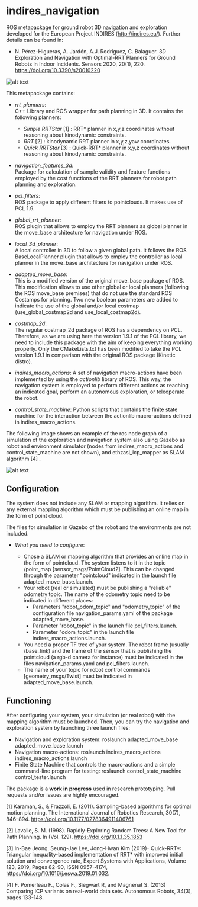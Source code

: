 # indires_navigation
ROS metapackage for ground robot 3D navigation and exploration developed for the European Project INDIRES (http://indires.eu/).
Further details can be found in:

* N. Pérez-Higueras, A. Jardón, A.J. Rodríguez, C. Balaguer. 3D Exploration and Navigation with Optimal-RRT Planners for Ground Robots in Indoor Incidents. Sensors 2020, 20(1), 220. https://doi.org/10.3390/s20010220 

![alt text](https://github.com/noeperez/indires_navigation/blob/master/indires_navigation/images/rrt_planning.png)

This metapackage contains:

* *rrt_planners*:  
C++ Library and ROS wrapper for path planning in 3D. It contains the following planners:

    - *Simple RRTStar* [1] : RRT* planner in x,y,z coordinates without reasoning about kinodynamic constraints.
    - *RRT* [2] : kinodynamic RRT planner in x,y,z,yaw coordinates.
    - *Quick RRTStar*  [3] : Quick-RRT* planner in x,y,z coordinates without reasoning about kinodynamic constraints.

* *navigation_features_3d*:  
Package for calculation of sample validity and feature functions employed by the cost functions of the RRT planners for robot path planning and exploration.

* *pcl_filters*:  
ROS package to apply different filters to pointclouds. It makes use of PCL 1.9.

* *global_rrt_planner*:   
ROS plugin that allows to employ the RRT planners as global planner in the move_base architecture for navigation under ROS.

* *local_3d_planner*:   
A local controller in 3D to follow a given global path. It follows the ROS BaseLocalPlanner plugin that allows to employ the controller as local planner in the move_base architecture for navigation under ROS.

* *adapted_move_base*:   
This is a modified version of the original move_base package of ROS. This modification allows to use other global or local planners  (following the ROS move_base premises) that do not use the standard ROS Costamps for planning. Two new boolean parameters are added to indicate the use of the global and/or local costmap (use_global_costmap2d and use_local_costmap2d).

* *costmap_2d*:   
The regular costmap_2d package of ROS has a dependency on PCL. Therefore, as we are using here the version 1.9.1 of the PCL library, we need to include this package with the aim of keeping everything working properly. Only the CMakeLists.txt has been modified to take the PCL version 1.9.1 in comparison with the original ROS package (Kinetic distro). 

* *indires_macro_actions*:
A set of navigation macro-actions have been implemented by using the *actionlib* library of ROS. This way, the navigation system is employed to perform different actions as reaching an indicated goal, perform an autonomous exploration, or teleoperate the robot.

* *control_state_machine*:
Python scripts that contains the finite state machine for the interaction between the actionlib macro-actions defined in indires_macro_actions. 


The following image shows an example of the ros node graph of a simulation of the exploration and navigation system also using Gazebo as robot and environment simulator (nodes from indires_macro_actions and control_state_machine are not shown), and ethzasl_icp_mapper as SLAM algorithm [4] .

![alt text](https://github.com/noeperez/indires_navigation/blob/master/indires_navigation/images/rosgraph.png)



## Configuration

The system does not include any SLAM or mapping algorithm. It relies on any external mapping algorithm which must be publishing an online map in the form of point cloud. 


The files for simulation in Gazebo of the robot and the environments are not included. 


* *What you need to configure*:

	- Chose a SLAM or mapping algorithm that provides an online map in the form of pointcloud. The system listens to it in the topic /point_map [sensor_msgs/PointCloud2]. This can be changed through the parameter "pointcloud" indicated in the launch file adapted_move_base.launch. 
	- Your robot (real or simulated) must be publishing a "reliable" odometry topic. The name of the odometry topic need to be indicated in different places:
		- Parameters "robot_odom_topic" and "odometry_topic" of the configuration file navigation_params.yaml of the package adapted_move_base.
		- Parameter "robot_topic" in the launch file pcl_filters.launch.
		- Parameter "odom_topic" in the launch file indires_macro_actions.launch.
	- You need a proper TF tree of your system. The robot frame (usually /base_link) and the frame of the sensor that is publishing the pointcloud (a rgb-d camera for instance) must be indicated in the files navigation_params.yaml and pcl_filters.launch. 
	- The name of your topic for robot control commands [geometry_msgs/Twist] must be indicated in adapted_move_base.launch.



## Functioning

After configuring your system, your simulation (or real robot) with the mapping algorithm must be launched. Then, you can try the navigation and exploration system by launching three launch files:

* Navigation and exploration system: roslaunch adapted_move_base adapted_move_base.launch
* Navigation macro-actions: roslaunch indires_macro_actions indires_macro_actions.launch
* Finite State Machine that controls the macro-actions and a simple command-line program for testing: roslaunch control_state_machine control_tester.launch 



The package is a **work in progress** used in research prototyping. Pull requests and/or issues are highly encouraged.

[1] Karaman, S., & Frazzoli, E. (2011). Sampling-based algorithms for optimal motion planning. The International Journal of Robotics Research, 30(7), 846–894. https://doi.org/10.1177/0278364911406761

[2] Lavalle, S. M. (1998). Rapidly-Exploring Random Trees: A New Tool for Path Planning. In (Vol. 129). https://doi.org/10.1.1.35.1853

[3] In-Bae Jeong, Seung-Jae Lee, Jong-Hwan Kim (2019)- Quick-RRT*: Triangular inequality-based implementation of RRT* with improved initial solution and convergence rate, Expert Systems with Applications, Volume 123, 2019, Pages 82-90, ISSN 0957-4174, https://doi.org/10.1016/j.eswa.2019.01.032.

[4] F. Pomerleau F., Colas F., Siegwart R, and Magnenat S. (2013) Comparing ICP variants on real-world data sets. Autonomous Robots, 34(3), pages 133-148.


